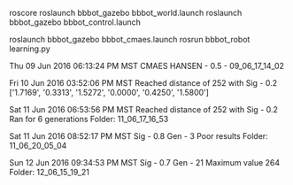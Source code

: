roscore
roslaunch bbbot_gazebo bbbot_world.launch
roslaunch bbbot_gazebo bbbot_control.launch

roslaunch bbbot_gazebo bbbot_cmaes.launch
rosrun bbbot_robot learning.py


Thu 09 Jun 2016 06:13:24 PM MST
    CMAES HANSEN - 0.5 - 09_06_17_14_02

Fri 10 Jun 2016 03:52:06 PM MST
    Reached distance of 252 with Sig - 0.2 ['1.7169', '0.3313', '1.5272', '0.0000', '0.4250', '1.5800']

Sat 11 Jun 2016 06:53:56 PM MST
    Reached distance of 252 with Sig - 0.2
    Ran for 6 generations
    Folder: 11_06_17_16_53

Sat 11 Jun 2016 08:52:17 PM MST
    Sig - 0.8 Gen - 3
    Poor results
    Folder: 11_06_20_05_04

Sun 12 Jun 2016 09:34:53 PM MST
    Sig - 0.7 Gen - 21
    Maximum value 264
    Folder: 12_06_15_19_21
